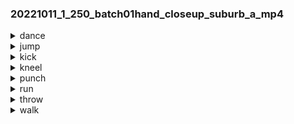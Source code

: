 ### 20221011_1_250_batch01hand_closeup_suburb_a_mp4
<details> <summary>dance</summary>

The input ``\dance\seq_000001.mp4`` video clip is classified to be ❌
```
[sanding_floor], with probability 0.737.
[cleaning_floor], with probability 0.132.
[mopping_floor], with probability 0.064.
[sweeping_floor], with probability 0.032.
[moving_furniture], with probability 0.002.
```
The input ``\dance\seq_000005.mp4`` video clip is classified to be ❌
```
[crawling_baby], with probability 0.639.
[somersaulting], with probability 0.042.
[push_up], with probability 0.035.
[wrapping_present], with probability 0.033.
[cleaning_floor], with probability 0.029.
```
The input ``\dance\seq_000040.mp4`` video clip is classified to be 🤷
```
[sanding_floor], with probability 0.192.
[taking_a_shower], with probability 0.110.
[stretching_arm], with probability 0.070. <----
[massaging_legs], with probability 0.059.
[shaving_legs], with probability 0.055.
```
The input ``\dance\seq_000042.mp4`` video clip is classified to be ✅
```
[high_kick], with probability 0.181. <----
[side_kick], with probability 0.077. <----
[robot_dancing], with probability 0.066. <----
[swinging_legs], with probability 0.065. <----
[dancing_charleston], with probability 0.052. <----
```
The input ``\dance\seq_000043.mp4`` video clip is classified to be ✅
```
[salsa_dancing], with probability 0.284. <----
[dancing_charleston], with probability 0.261. <----
[country_line_dancing], with probability 0.173. <----
[swing_dancing], with probability 0.035. <----
[tango_dancing], with probability 0.032. <----
```
The input ``\dance\seq_000068.mp4`` video clip is classified to be ✅
```
[roller_skating], with probability 0.167.
[ice_skating], with probability 0.093.
[cleaning_floor], with probability 0.089.
[country_line_dancing], with probability 0.067. <----
[sweeping_floor], with probability 0.041.
```
The input ``\dance\seq_000076.mp4`` video clip is classified to be ✅
```
[tying_tie], with probability 0.636.
[folding_clothes], with probability 0.047.
[tying_bow_tie], with probability 0.040.
[robot_dancing], with probability 0.033. <----
[wrapping_present], with probability 0.021.
```
The input ``\dance\seq_000104.mp4`` video clip is classified to be ❌
```
[moving_furniture], with probability 0.102.
[sweeping_floor], with probability 0.078.
[mopping_floor], with probability 0.066.
[cleaning_floor], with probability 0.047.
[playing_trombone], with probability 0.040.
```
The input ``\dance\seq_000126.mp4`` video clip is classified to be 🤷
```
[cleaning_floor], with probability 0.182.
[folding_clothes], with probability 0.134.
[stretching_leg], with probability 0.073. <----
[stretching_arm], with probability 0.071. <----
[mopping_floor], with probability 0.056.
```
The input ``\dance\seq_000135.mp4`` video clip is classified to be ❌
```
[opening_bottle], with probability 0.179.
[clay_pottery_making], with probability 0.131.
[bandaging], with probability 0.053.
[folding_napkins], with probability 0.052.
[washing_hands], with probability 0.028.
```
</details>


<details> <summary>jump</summary>

The input ``\jump\seq_000030.mp4`` video clip is classified to be 🤷
```
[jogging], with probability 0.133.
[running_on_treadmill], with probability 0.122.
[doing_aerobics], with probability 0.121. <----
[skipping_rope], with probability 0.111. <----
[belly_dancing], with probability 0.082.
```
The input ``\jump\seq_000051.mp4`` video clip is classified to be ❌
```
[folding_clothes], with probability 0.084.
[doing_laundry], with probability 0.047.
[moving_furniture], with probability 0.047.
[making_bed], with probability 0.041.
[wrapping_present], with probability 0.036.
```
The input ``\jump\seq_000083.mp4`` video clip is classified to be ❌
```
[cutting_pineapple], with probability 0.075.
[massaging_back], with probability 0.067.
[massaging_person's_head], with probability 0.051.
[washing_hands], with probability 0.040.
[tying_tie], with probability 0.030.
```
The input ``\jump\seq_000093.mp4`` video clip is classified to be ❌
```
[wrapping_present], with probability 0.274.
[folding_clothes], with probability 0.245.
[playing_cards], with probability 0.057.
[ironing], with probability 0.056.
[shuffling_cards], with probability 0.053.
```
The input ``\jump\seq_000096.mp4`` video clip is classified to be ❌
```
[robot_dancing], with probability 0.554.
[dancing_macarena], with probability 0.094.
[dancing_gangnam_style], with probability 0.047.
[doing_laundry], with probability 0.045.
[finger_snapping], with probability 0.044.
```
</details>


<details> <summary>kick</summary>

The input ``\kick\seq_000014.mp4`` video clip is classified to be 🤷
```
[making_bed], with probability 0.445.
[moving_furniture], with probability 0.057.
[stretching_leg], with probability 0.048. <-----
[yoga], with probability 0.032.
[tango_dancing], with probability 0.032.
```
The input ``\kick\seq_000062.mp4`` video clip is classified to be 🤷
```
[bending_back], with probability 0.088.
[stretching_arm], with probability 0.039. <-----
[stretching_leg], with probability 0.039. <-----
[yoga], with probability 0.038. <-----
[robot_dancing], with probability 0.036.
```
The input ``\kick\seq_000064.mp4`` video clip is classified to be ✅
```
[stretching_leg], with probability 0.639. <-----
[side_kick], with probability 0.189. <-----
[tai_chi], with probability 0.042. <-----
[swinging_legs], with probability 0.030. <-----
[high_kick], with probability 0.023. <-----
```
The input ``\kick\seq_000112.mp4`` video clip is classified to be ❌
```
[folding_napkins], with probability 0.636.
[folding_clothes], with probability 0.247.
[making_bed], with probability 0.022.
[ironing], with probability 0.020.
[belly_dancing], with probability 0.014.
```
</details>


<details> <summary>kneel</summary>

The input ``\kneel\seq_000000.mp4`` video clip is classified to be 🤷
```
[yoga], with probability 0.075. <-----
[bending_back], with probability 0.073. <-----
[somersaulting], with probability 0.072.
[stretching_leg], with probability 0.033.
[belly_dancing], with probability 0.032.
```
The input ``\kneel\seq_000025.mp4`` video clip is classified to be 🤷
```
[cleaning_floor], with probability 0.154.
[sanding_floor], with probability 0.136.
[stretching_leg], with probability 0.123. 
[mopping_floor], with probability 0.064.
[yoga], with probability 0.054. <-----
```
The input ``\kneel\seq_000078.mp4`` video clip is classified to be ❌
```
[making_bed], with probability 0.859.
[moving_furniture], with probability 0.019.
[massaging_back], with probability 0.008.
[folding_clothes], with probability 0.008.
[massaging_legs], with probability 0.007.
```
The input ``\kneel\seq_000084.mp4`` video clip is classified to be 🤷
```
[yoga], with probability 0.072. <-----
[making_bed], with probability 0.044.
[fixing_hair], with probability 0.041.
[singing], with probability 0.026.
[cracking_neck], with probability 0.025.
```
The input ``\kneel\seq_000109.mp4`` video clip is classified to be 🤷
```
[stretching_arm], with probability 0.048.
[yoga], with probability 0.035. <-----
[stretching_leg], with probability 0.034.
[building_cabinet], with probability 0.030.
[folding_napkins], with probability 0.029.
```
</details>


<details> <summary>punch</summary>

The input ``\punch\seq_000017.mp4`` video clip is classified to be ❌
```
[tango_dancing], with probability 0.464.
[dancing_charleston], with probability 0.146.
[salsa_dancing], with probability 0.109.
[country_line_dancing], with probability 0.080.
[swing_dancing], with probability 0.071.
```
The input ``\punch\seq_000077.mp4`` video clip is classified to be ❌
```
[cutting_pineapple], with probability 1.000.
[weaving_basket], with probability 0.000.
[tying_tie], with probability 0.000.
[bee_keeping], with probability 0.000.
[decorating_the_christmas_tree], with probability 0.000.
```
</details>


<details> <summary>run</summary>

The input ``\run\seq_000009.mp4`` video clip is classified to be ❌
```
[wrapping_present], with probability 0.413.
[unboxing], with probability 0.118.
[folding_clothes], with probability 0.101.
[building_cabinet], with probability 0.023.
[bookbinding], with probability 0.023.
```
The input ``\run\seq_000010.mp4`` video clip is classified to be ❌
```
[cleaning_toilet], with probability 0.109.
[folding_clothes], with probability 0.074.
[making_bed], with probability 0.067.
[taking_a_shower], with probability 0.045.
[doing_laundry], with probability 0.043.
```
The input ``\run\seq_000026.mp4`` video clip is classified to be ❌
```
[moving_furniture], with probability 0.097.
[dancing_charleston], with probability 0.091.
[bending_back], with probability 0.065.
[setting_table], with probability 0.055.
[making_bed], with probability 0.049.
```
The input ``\run\seq_000067.mp4`` video clip is classified to be ❌
```
[wrapping_present], with probability 0.269.
[folding_clothes], with probability 0.128.
[folding_napkins], with probability 0.102.
[making_bed], with probability 0.054.
[setting_table], with probability 0.052.
```
</details>


<details> <summary>throw</summary>

The input ``\throw\seq_000130.mp4`` video clip is classified to be ❌
```
[cleaning_floor], with probability 0.095.
[dancing_charleston], with probability 0.091.
[sanding_floor], with probability 0.064.
[mopping_floor], with probability 0.060.
[dancing_ballet], with probability 0.044.
```
</details>


<details> <summary>walk</summary>

The input ``\walk\seq_000034.mp4`` video clip is classified to be ❌
```
[bookbinding], with probability 0.213.
[building_cabinet], with probability 0.184.
[unboxing], with probability 0.174.
[wrapping_present], with probability 0.133.
[folding_clothes], with probability 0.082.
```
The input ``\walk\seq_000045.mp4`` video clip is classified to be ❌
```
[playing_saxophone], with probability 0.151.
[playing_trombone], with probability 0.090.
[robot_dancing], with probability 0.085.
[playing_trumpet], with probability 0.045.
[air_drumming], with probability 0.043.
```
The input ``\walk\seq_000066.mp4`` video clip is classified to be ❌
```
[folding_napkins], with probability 0.134.
[folding_clothes], with probability 0.121.
[mopping_floor], with probability 0.089.
[cleaning_floor], with probability 0.075.
[sweeping_floor], with probability 0.074.
```
The input ``\walk\seq_000087.mp4`` video clip is classified to be ❌
```
[dancing_ballet], with probability 0.079.
[carrying_baby], with probability 0.063.
[front_raises], with probability 0.056.
[yoga], with probability 0.055.
[crawling_baby], with probability 0.039.
```
</details>


